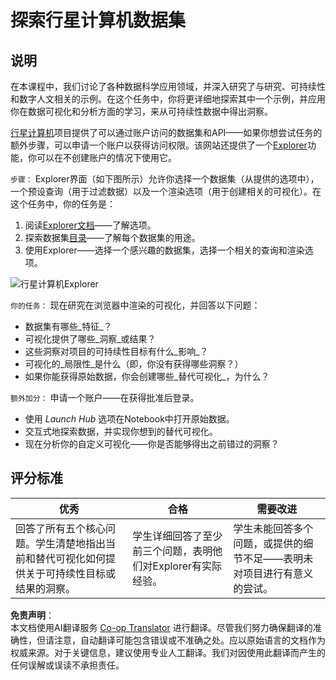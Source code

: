 <!--
CO_OP_TRANSLATOR_METADATA:
{
  "original_hash": "d1e05715f9d97de6c4f1fb0c5a4702c0",
  "translation_date": "2025-08-24T12:56:23+00:00",
  "source_file": "6-Data-Science-In-Wild/20-Real-World-Examples/assignment.md",
  "language_code": "zh"
}
-->
# 探索行星计算机数据集

## 说明

在本课程中，我们讨论了各种数据科学应用领域，并深入研究了与研究、可持续性和数字人文相关的示例。在这个任务中，你将更详细地探索其中一个示例，并应用你在数据可视化和分析方面的学习，来从可持续性数据中得出洞察。

[行星计算机](https://planetarycomputer.microsoft.com/)项目提供了可以通过账户访问的数据集和API——如果你想尝试任务的额外步骤，可以申请一个账户以获得访问权限。该网站还提供了一个[Explorer](https://planetarycomputer.microsoft.com/explore)功能，你可以在不创建账户的情况下使用它。

`步骤：`
Explorer界面（如下图所示）允许你选择一个数据集（从提供的选项中），一个预设查询（用于过滤数据）以及一个渲染选项（用于创建相关的可视化）。在这个任务中，你的任务是：

 1. 阅读[Explorer文档](https://planetarycomputer.microsoft.com/docs/overview/explorer/)——了解选项。
 2. 探索数据集[目录](https://planetarycomputer.microsoft.com/catalog)——了解每个数据集的用途。
 3. 使用Explorer——选择一个感兴趣的数据集，选择一个相关的查询和渲染选项。

![行星计算机Explorer](../../../../6-Data-Science-In-Wild/20-Real-World-Examples/images/planetary-computer-explorer.png)

`你的任务：`
现在研究在浏览器中渲染的可视化，并回答以下问题：
 * 数据集有哪些_特征_？
 * 可视化提供了哪些_洞察_或结果？
 * 这些洞察对项目的可持续性目标有什么_影响_？
 * 可视化的_局限性_是什么（即，你没有获得哪些洞察？）
 * 如果你能获得原始数据，你会创建哪些_替代可视化_，为什么？

`额外加分：`
申请一个账户——在获得批准后登录。
 * 使用 _Launch Hub_ 选项在Notebook中打开原始数据。
 * 交互式地探索数据，并实现你想到的替代可视化。
 * 现在分析你的自定义可视化——你是否能够得出之前错过的洞察？

## 评分标准

优秀 | 合格 | 需要改进
--- | --- | -- |
回答了所有五个核心问题。学生清楚地指出当前和替代可视化如何提供关于可持续性目标或结果的洞察。| 学生详细回答了至少前三个问题，表明他们对Explorer有实际经验。| 学生未能回答多个问题，或提供的细节不足——表明未对项目进行有意义的尝试。 |

**免责声明**：  
本文档使用AI翻译服务 [Co-op Translator](https://github.com/Azure/co-op-translator) 进行翻译。尽管我们努力确保翻译的准确性，但请注意，自动翻译可能包含错误或不准确之处。应以原始语言的文档作为权威来源。对于关键信息，建议使用专业人工翻译。我们对因使用此翻译而产生的任何误解或误读不承担责任。